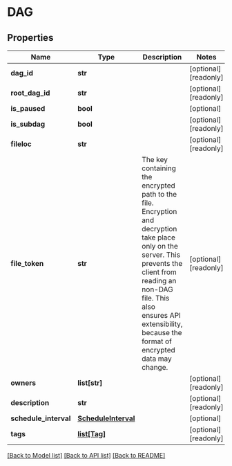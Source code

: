 # DAG

## Properties
Name | Type | Description | Notes
------------ | ------------- | ------------- | -------------
**dag_id** | **str** |  | [optional] [readonly] 
**root_dag_id** | **str** |  | [optional] [readonly] 
**is_paused** | **bool** |  | [optional] 
**is_subdag** | **bool** |  | [optional] [readonly] 
**fileloc** | **str** |  | [optional] [readonly] 
**file_token** | **str** | The key containing the encrypted path to the file. Encryption and decryption take place only on the server. This prevents the client from reading an non-DAG file. This also ensures API extensibility, because the format of encrypted data may change.  | [optional] [readonly] 
**owners** | **list[str]** |  | [optional] [readonly] 
**description** | **str** |  | [optional] [readonly] 
**schedule_interval** | [**ScheduleInterval**](ScheduleInterval.md) |  | [optional] 
**tags** | [**list[Tag]**](Tag.md) |  | [optional] [readonly] 

[[Back to Model list]](../README.md#documentation-for-models) [[Back to API list]](../README.md#documentation-for-api-endpoints) [[Back to README]](../README.md)


